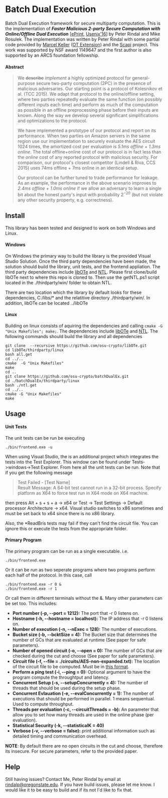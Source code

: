 # Batch Dual Execution
Batch Dual Execution framework for secure multiparty computation. This is the implementation of **_Faster Malicious 2-party Secure Computation with Online/Offline Dual Execution_** \[[ePrint](https://eprint.iacr.org/2016/632), [Usenix'16](https://www.usenix.org/conference/usenixsecurity16/technical-sessions/presentation/rindal)\] by Peter Rindal and Mike Rosulek. The implementation was written by Peter Rindal with some partial code provided by [Marcel Keller](http://www.bristol.ac.uk/engineering/people/marcel-k-keller/index.html) ([OT Extension](http://github.com/bristolcrypto/apricot)) and the [Scapi](https://github.com/cryptobiu/scapi) project. This work was supported by NSF award 1149647 and the first author is also supported by an ARCS foundation fellowship.

#### Abstract

>We ~~describe~~ *implement* a highly optimized protocol for general-purpose secure two-party computation (2PC) in the presence of malicious adversaries. Our starting point is a protocol of Kolesnikov et al. (TCC 2015). We adapt that protocol to the online/offline setting, where two parties repeatedly evaluate the same function (on possibly different inputs each time) and perform as much of the computation as possible in an offline preprocessing phase before their inputs are known. Along the way we develop several significant simplifications and optimizations to the protocol.
>
>We have implemented a prototype of our protocol and report on its performance. When two parties on Amazon servers in the same region use our implementation to securely evaluate the AES circuit 1024 times, the amortized cost per evaluation is *5.1ms offline + 1.3ms online*. The total offline+online cost of our protocol is in fact less than the *online* cost of any reported protocol with malicious security. For comparison, our protocol's closest competitor (Lindell \& Riva, CCS 2015) uses 74ms offline + 7ms online in an identical setup.
>
>Our protocol can be further tuned to trade performance for leakage. As an example, the performance in the above scenario improves to *2.4ms offline + 1.0ms online* if we allow an adversary to learn a single bit about the honest party's input with probability $2^{-20}$ (but not violate any other security property, e.g. correctness).


## Install

This library has been tested and designed to work on both Windows and Linux. 

#### Windows

On Windows the primary way to build the library is the provided Visual Studio Solution. Once the third party dependencies have been made, the solution should build the library, unit tests, and the frontend appliation. The third party dependencies include [libOTe](https://github.com/osu-crypto/libOTe) and [NTL](http://www.shoup.net/ntl/). Please first clone/build libOTe next to where this repo is cloned to. Then use the getNTL.ps1 script located in the ./thirdparty/win/ folder to obtain NTL. 

There are two location which the library by default looks for these dependencies, C:/libs/* and the relatitive directory ./thirdparty/win/. In addition, libOTe can be located ../libOTe

#### Linux

Building on linux consists of aquiring the dependencies and calling `cmake -G "Unix Makefiles"; make;`. The dependencies include [libOTe](https://github.com/osu-crypto/libOTe) and [NTL](http://www.shoup.net/ntl/). The following commands should build the library and all dependencies 

```
git clone  --recursive https://github.com/osu-crypto/libOTe.git
cd libOTe/thirdparty/linux
bash all.get
cd ../..
cmake  -G "Unix Makefiles"
make
cd ..
git clone https://github.com/osu-crypto/batchDualEx.git
cd ./batchDualEx/thirdparty/linux
bash ./ntl.get
cd ../..
cmake -G "Unix Makefiles"
make
```




## Usage

#### Unit Tests

The unit tests can be run be executing

`./bin/frontend.exe -u`

When using Visual Studio, the is an additional project which integrates the tests into the Test Explorer. This window can be found under Tests->windows->Test Explorer. From here all the unit tests can be run. Note that if you get the following message

> Test Failed - [Test Name]<br>
>Result Message:	A 64-bit test cannot run in a 32-bit process. Specify platform as X64 to force test run in X64 mode on X64 machine.

then press Alt + s + s + a  -> x64    or Test -> Test Settings -> Default processor Architecture -> x64. Visual studio switches to x86 sometimes and must be set back to x64 since there is no x86 library. 

Also, the *ReadBris tests may fail if they can't find the circuit file. You can ignore this or execute the tests from the appropriate folder.

#### Primary Program

The primary program can be run as a single executable. i.e.

`./bin/frontend.exe`

Or it can be run as two seperate programs where two programs perform each half of the protocol. In this case, call

`./bin/frontend.exe -r 0 &`<br>
`./bin/frontend.exe -r 1`

Or call them in different terminals without the &. Many other parameters can be set too. This includes:
* **Port number (-p, --port = 1212):** The port that -r 0  listens on.
* **Hostname (-h, --hostname = localhost):** The IP address that -r 0 listens on.
* **Number of execution (-n, --nExec = 128):** The number of executions.
* **Bucket size (-b, --bcktSize = 4):** The Bucket size that determines the number of GCs that are evaluated at runtime (See paper for safe parameters). 
* **Number of opened circuit (-o, --open = 0):** The number of GCs that are checked during the cut and choose (See paper for safe parameters).
* **Circuit file (-f, --file = ./circuits/AES-non-expanded.txt):** The location of the circuit file to be computed. Must be in [this format](https://www.cs.bris.ac.uk/Research/CryptographySecurity/MPC/).
* **Perform a ping test (-i, --ping = 0):** Optional argument to have the program compute the throughtput and latency.
* **Concurrent Setup (-s, --setupConcurrently = 4):** The number of threads that should be used during the setup phase.
* **Concurrent Evlauation (-e, --evalConcurrently = 1):** The number of executions that should be performed in parallel. 1 means sequentual. Used to compute throughput.
* **Threads per evaluation (-c, --circuitThreads = -b):** An parameter that allow you to set how many threads are used in the online phase (per evaluation).
* **Statistical Security (-k, --statisticalK = 40)**
* **Verbose (-v, --verbose = false):** print additional information such as detailed timing and communication overhead.

**NOTE**: By default there are no open circuits in the cut and choose, therefore its insecure. For secure parameters, refer to the provided paper.


## Help

Still having issues? Contact Me, Peter Rindal by email at rindalp@oregonstate.edu. If you have build issues, please let me know. I would like it to be easy to build and if its not I'd like to fix that.
